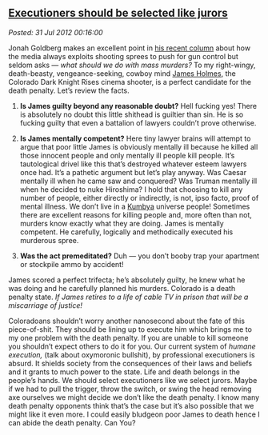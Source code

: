  
[Executioners should be selected like jurors](http://bakerjd99.wordpress.com/2012/07/30/executioners-should-be-selected-like-jurors/)
-------------------------------------------------------------------------------------------------------------------------------------

*Posted: 31 Jul 2012 00:16:00*

Jonah Goldberg makes an excellent point in [his recent
column](http://www.baltimoresun.com/news/opinion/oped/bs-ed-goldberg-death-penalty-20120730,0,6792851.story)
about how the media always exploits shooting sprees to push for gun
control but seldom asks — *what should we do with mass murders?* To my
right-wingy, death-beasty, vengeance-seeking, cowboy mind [James
Holmes](http://www.washingtonpost.com/national/james-holmes-expected-to-be-charged-monday-in-colorado-massacre/2012/07/30/gJQAFCRQKX\_story.html),
the Colorado Dark Knight Rises cinema shooter, is a perfect candidate
for the death penalty. Let’s review the facts.

1.  **Is James guilty beyond any reasonable doubt?** Hell fucking yes!
    There is absolutely no doubt this little shithead is guiltier than
    sin. He is so fucking guilty that even a battalion of lawyers
    couldn’t prove otherwise.

2.  **Is James mentally competent?** Here tiny lawyer brains will
    attempt to argue that poor little James is obviously mentally ill
    because he killed all those innocent people and only mentally ill
    people kill people. It’s tautological drivel like this that’s
    destroyed whatever esteem lawyers once had. It’s a pathetic argument
    but let’s play anyway. Was Caesar mentally ill when he came saw and
    conquered? Was Truman mentally ill when he decided to nuke
    Hiroshima? I hold that choosing to kill any number of people, either
    directly or indirectly, is not, ipso facto, proof of mental illness.
    We don’t live in a
    [Kumbya](http://www.thespoof.com/news/spoof.cfm?headline=s2i89689)
    universe people! Sometimes there are excellent reasons for killing
    people and, more often than not, murders know exactly what they are
    doing. James is mentally competent. He carefully, logically and
    methodically executed his murderous spree.

3.  **Was the act premeditated?** Duh — you don’t booby trap your
    apartment or stockpile ammo by accident!

James scored a perfect trifecta; he’s absolutely guilty, he knew what he
was doing and he carefully planned his murders. Colorado is a death
penalty state. *If James retires to a life of cable TV in prison that
will be a miscarriage of justice!*

Coloradoans shouldn’t worry another nanosecond about the fate of this
piece-of-shit. They should be lining up to execute him which brings me
to my one problem with the death penalty. If you are unable to kill
someone you shouldn’t expect others to do it for you. Our current system
of *humane execution,* (talk about oxymoronic bullshit), by professional
executioners is absurd. It shields society from the consequences of
their laws and beliefs and it grants to much power to the state. Life
and death belongs in the people’s hands. We should select executioners
like we select jurors. Maybe if we had to pull the trigger, throw the
switch, or swing the head removing axe ourselves we might decide we
don’t like the death penalty. I know many death penalty opponents think
that’s the case but it’s also possible that we might like it even more.
I could easily bludgeon poor James to death hence I can abide the death 
penalty. Can You?
